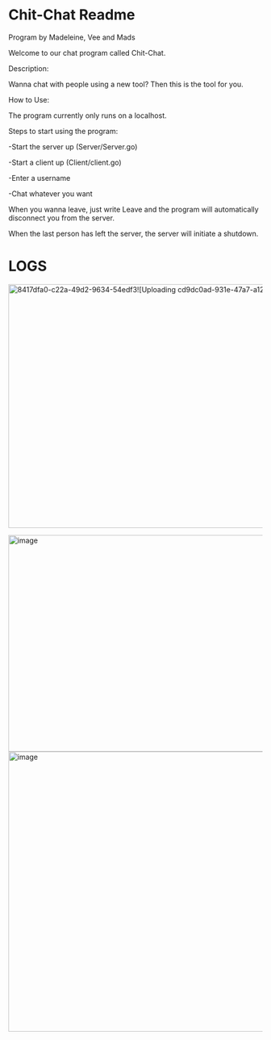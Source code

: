 # Chit-Chat Readme

Program by Madeleine, Vee and Mads

Welcome to our chat program called Chit-Chat.

Description:


Wanna chat with people using a new tool? Then this is the tool for you.

How to Use:


The program currently only runs on a localhost.

Steps to start using the program:

-Start the server up (Server/Server.go)

-Start a client up (Client/client.go)

-Enter a username

-Chat whatever you want

When you wanna leave, just write Leave and the program will automatically disconnect you from the server.

When the last person has left the server, the server will initiate a shutdown. 

# LOGS

<img width="1133" height="483" alt="8417dfa0-c22a-49d2-9634-54edf3![Uploading cd9dc0ad-931e-47a7-a129-02b7d60a3f57.png…]()
0c7400" src="https://github.com/user-attachments/assets/d93a07a8-c07a-4a49-9062-75d694dd44d2" />


<img width="1014" height="429" alt="image" src="https://github.com/user-attachments/assets/902e9733-b731-46c1-b3d1-eb9a3675d675" />

<img width="1162" height="555" alt="image" src="https://github.com/user-attachments/assets/7b5a4c56-43e5-4b92-8516-86857aaf3cde" />





